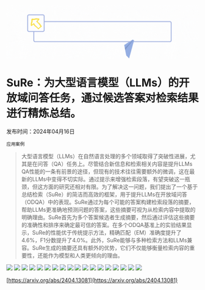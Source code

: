 ![](https://raw.githubusercontent.com/HuggingAGI/HuggingArxiv/main/imgs/follow.gif)
# SuRe：为大型语言模型（LLMs）的开放域问答任务，通过候选答案对检索结果进行精炼总结。
发布时间：2024年04月16日

`应用案例`
> 大型语言模型（LLMs）在自然语言处理的多个领域取得了突破性进展，尤其是在问答（QA）任务上。尽管结合新信息和检索相关内容是提升LLMs QA性能的一条有前景的途径，但现有的技术往往需要额外的微调，这在最新的LLMs中变得不切实际。通过提示来增强检索段落，有望突破这一瓶颈，但这方面的研究还相对有限。为了解决这一问题，我们提出了一个基于总结检索（SuRe）的简洁而高效的框架，用于提升LLMs在开放域问答（ODQA）中的表现。SuRe通过为每个可能的答案构建检索段落的摘要，帮助LLMs更准确地预测问题的答案，这些摘要可视为从检索内容中提取的明确理由。SuRe首先为多个答案候选者生成摘要，然后通过评估这些摘要的准确性和排序来确定最可信的答案。在多个ODQA基准上的实验结果显示，SuRe的性能优于传统提示方法，精确匹配（EM）准确度提升了4.6%，F1分数提升了4.0%。此外，SuRe能够与多种检索方法和LLMs兼容。SuRe生成的摘要还具有额外的优势，它们不仅能够衡量检索内容的重要性，还能作为模型和人类更倾向的理由。

![](https://raw.githubusercontent.com/HuggingAGI/HuggingArxiv/main/paper_images/2404.13081/x1.png)
![](https://raw.githubusercontent.com/HuggingAGI/HuggingArxiv/main/paper_images/2404.13081/x2.png)
![](https://raw.githubusercontent.com/HuggingAGI/HuggingArxiv/main/paper_images/2404.13081/x3.png)
![](https://raw.githubusercontent.com/HuggingAGI/HuggingArxiv/main/paper_images/2404.13081/x4.png)
![](https://raw.githubusercontent.com/HuggingAGI/HuggingArxiv/main/paper_images/2404.13081/x5.png)
![](https://raw.githubusercontent.com/HuggingAGI/HuggingArxiv/main/paper_images/2404.13081/x6.png)
![](https://raw.githubusercontent.com/HuggingAGI/HuggingArxiv/main/paper_images/2404.13081/x7.png)
![](https://raw.githubusercontent.com/HuggingAGI/HuggingArxiv/main/paper_images/2404.13081/x8.png)
![](https://raw.githubusercontent.com/HuggingAGI/HuggingArxiv/main/paper_images/2404.13081/x9.png)
![](https://raw.githubusercontent.com/HuggingAGI/HuggingArxiv/main/paper_images/2404.13081/x10.png)
![](https://raw.githubusercontent.com/HuggingAGI/HuggingArxiv/main/paper_images/2404.13081/x11.png)
![](https://raw.githubusercontent.com/HuggingAGI/HuggingArxiv/main/paper_images/2404.13081/x12.png)
![](https://raw.githubusercontent.com/HuggingAGI/HuggingArxiv/main/paper_images/2404.13081/x13.png)
![](https://raw.githubusercontent.com/HuggingAGI/HuggingArxiv/main/paper_images/2404.13081/x14.png)
![](https://raw.githubusercontent.com/HuggingAGI/HuggingArxiv/main/paper_images/2404.13081/x15.png)
![](https://raw.githubusercontent.com/HuggingAGI/HuggingArxiv/main/paper_images/2404.13081/x16.png)
![](https://raw.githubusercontent.com/HuggingAGI/HuggingArxiv/main/paper_images/2404.13081/x17.png)
![](https://raw.githubusercontent.com/HuggingAGI/HuggingArxiv/main/paper_images/2404.13081/x18.png)


[https://arxiv.org/abs/2404.13081](https://arxiv.org/abs/2404.13081)